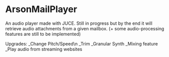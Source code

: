 # ArsonMailPlayer
An audio player made with JUCE. Still in progress but by the end it will retrieve audio attachments from a given mailbox. (+ some audio-processing features are still to be implemented)

Upgrades:
_Change Pitch/Speed\n
_Trim
_Granular Synth
_Mixing feature
_Play audio from streaming websites
